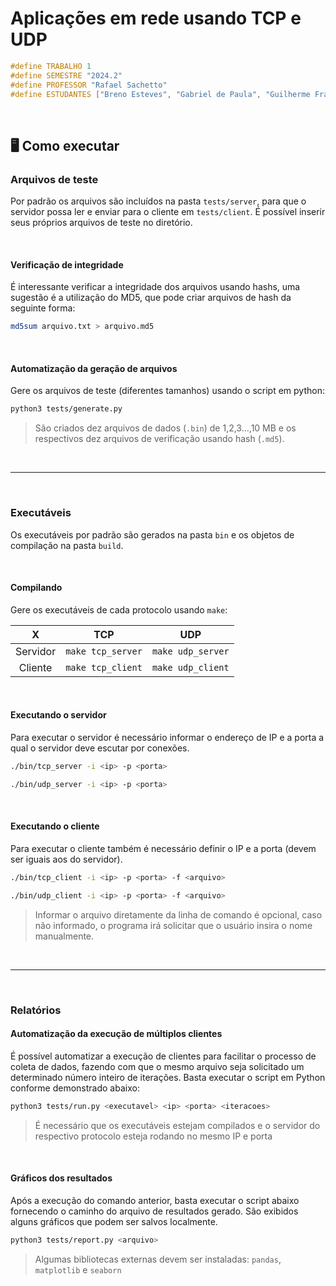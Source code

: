 # Aplicações em rede usando TCP e UDP

```c
#define TRABALHO 1
#define SEMESTRE "2024.2"
#define PROFESSOR "Rafael Sachetto"
#define ESTUDANTES ["Breno Esteves", "Gabriel de Paula", "Guilherme Francis"]
```

&nbsp;

## 🖥 Como executar

### Arquivos de teste

Por padrão os arquivos são incluídos na pasta `tests/server`, para que o servidor possa ler e enviar para o cliente em `tests/client`. É possível inserir seus próprios arquivos de teste no diretório.

&nbsp;

#### Verificação de integridade

É interessante verificar a integridade dos arquivos usando hashs, uma sugestão é a utilização do MD5, que pode criar arquivos de hash da seguinte forma:

```bash
md5sum arquivo.txt > arquivo.md5
```

&nbsp;

#### Automatização da geração de arquivos

Gere os arquivos de teste (diferentes tamanhos) usando o script em python:

```bash
python3 tests/generate.py
```

> São criados dez arquivos de dados (`.bin`) de 1,2,3...,10 MB e os respectivos dez arquivos de verificação usando hash (`.md5`).

&nbsp;

---

&nbsp;

### Executáveis

Os executáveis por padrão são gerados na pasta `bin` e os objetos de compilação na pasta `build`.

&nbsp;

#### Compilando

Gere os executáveis de cada protocolo usando `make`:

|X|TCP|UDP|
|:-:|:-:|:-:|
|Servidor|`make tcp_server`|`make udp_server`|
|Cliente|`make tcp_client`|`make udp_client`|

&nbsp;

#### Executando o servidor

Para executar o servidor é necessário informar o endereço de IP e a porta a qual o servidor deve escutar por conexões.

```bash
./bin/tcp_server -i <ip> -p <porta>
```

```bash
./bin/udp_server -i <ip> -p <porta>
```

&nbsp;

#### Executando o cliente

Para executar o cliente também é necessário definir o IP e a porta (devem ser iguais aos do servidor).

```bash
./bin/tcp_client -i <ip> -p <porta> -f <arquivo>
```

```bash
./bin/udp_client -i <ip> -p <porta> -f <arquivo>
```

> Informar o arquivo diretamente da linha de comando é opcional, caso não informado, o programa irá solicitar que o usuário insira o nome manualmente.

&nbsp;

---

&nbsp;

### Relatórios

#### Automatização da execução de múltiplos clientes

É possível automatizar a execução de clientes para facilitar o processo de coleta de dados, fazendo com que o mesmo arquivo seja solicitado um determinado número inteiro de iterações. Basta executar o script em Python conforme demonstrado abaixo:

```bash
python3 tests/run.py <executavel> <ip> <porta> <iteracoes>
```

>É necessário que os executáveis estejam compilados e o servidor do respectivo protocolo esteja rodando no mesmo IP e porta

&nbsp;

#### Gráficos dos resultados

Após a execução do comando anterior, basta executar o script abaixo fornecendo o caminho do arquivo de resultados gerado. São exibidos alguns gráficos que podem ser salvos localmente.

```bash
python3 tests/report.py <arquivo>
```

> Algumas bibliotecas externas devem ser instaladas: `pandas`, `matplotlib` e `seaborn`
